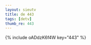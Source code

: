 ```yaml
--- 
layout: sieutv
title: de 443
tags: [detv]
thumb_re: 443
---
```

{% include oADdzK6f4W key="443" %} 
